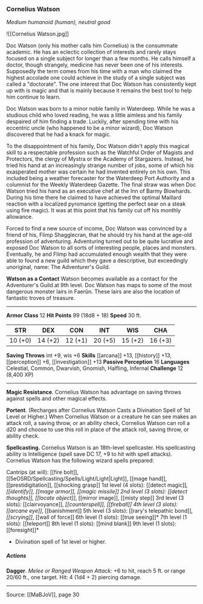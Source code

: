 ### Cornelius Watson
_Medium humanoid (human), neutral good_

![[Cornelius Watson.jpg]]

Doc Watson (only his mother calls him Cornelius) is the consummate academic. He has an eclectic collection of interests and rarely stays focused on a single subject for longer than a few months. He calls himself a doctor, though strangely, medicine has never been one of his interests. Supposedly the term comes from his time with a man who claimed the highest accolade one could achieve in the study of a single subject was called a "doctorate". The one interest that Doc Watson has consistently kept up with is magic and that is mainly because it remains the best tool to help him continue to learn.

Doc Watson was born to a minor noble family in Waterdeep. While he was a studious child who loved reading, he was a little aimless and his family despaired of him finding a trade. Luckily, after spending time with his eccentric uncle (who happened to be a minor wizard), Doc Watson discovered that he had a knack for magic.

To the disappointment of his family, Doc Watson didn't apply this magical skill to a respectable profession such as the Watchful Order of Magists and Protectors, the clergy of Mystra or the Academy of Stargazers. Instead, he tried his hand at an increasingly strange number of jobs, some of which his exasperated mother was certain he had invented entirely on his own. This included being a weather forecaster for the Waterdeep Port Authority and a columnist for the Weekly Waterdeep Gazette. The final straw was when Doc Watson tried his hand as an executive chef at the Inn of Barmy Blowhards. During his time there he claimed to have achieved the optimal Maillard reaction with a localized pyromance (getting the perfect sear on a steak using fire magic). It was at this point that his family cut off his monthly allowance.

Forced to find a new source of income, Doc Watson was convinced by a friend of his, Flimp Shagglecran, that he should try his hand at the age-old profession of adventuring. Adventuring turned out to be quite lucrative and exposed Doc Watson to all sorts of interesting people, places and monsters. Eventually, he and Flimp had accumulated enough wealth that they were able to found a new guild which they gave a descriptive, but exceedingly unoriginal, name: The Adventurer's Guild.

**Watson as a Contact** Watson becomes available as a contact for the Adventurer's Guild at 9th level. Doc Watson has maps to some of the most dangerous monster lairs in Faerûn. These lairs are also the location of fantastic troves of treasure.






---

**Armor Class** 12
**Hit Points** 99 (18d8 + 18)
**Speed** 30 ft.

| STR     | DEX     | CON     | INT     | WIS     | CHA     |
|---------|---------|---------|---------|---------|---------|
| 10 (+0) | 14 (+2) | 12 (+1) | 20 (+5) | 15 (+2) | 16 (+3) |

**Saving Throws** int +9, wis +6
**Skills** [[arcana]] +13, [[history]] +13, [[perception]] +6, [[investigation]] +13
**Passive Perception** 16
**Languages** Celestial, Common, Dwarvish, Gnomish, Halfling, Infernal
**Challenge** 12 (8,400 XP)

---

**Magic Resistance**. Cornelius Watson has advantage on saving throws against spells and other magical effects.

**Portent**. (Recharges after Cornelius Watson Casts a Divination Spell of 1st Level or Higher.) When Cornelius Watson or a creature he can see makes an attack roll, a saving throw, or an ability check, Cornelius Watson can roll a d20 and choose to use this roll in place of the attack roll, saving throw, or ability check.

**Spellcasting.** Cornelius Watson is an 18th-level spellcaster. His spellcasting ability is Intelligence (spell save DC 17, +9 to hit with spell attacks). Cornelius Watson has the following wizard spells prepared:

Cantrips (at will): [[fire bolt]], [[5eOSRD/Spellcasting/Spells/Light/Light|Light]], [[mage hand]], [[prestidigitation]], [[shocking grasp]]
1st level (4 slots): [[detect magic]]*, [[identify]], [[mage armor]], [[magic missile]]
2nd level (3 slots): [[detect thoughts]], [[locate object]]*, [[mirror image]], [[misty step]]
3rd level (3 slots): [[clairvoyance]]*, [[counterspell]], [[fireball]]
4th level (3 slots): [[arcane eye]]*, [[banishment]]
5th level (3 slots): [[rary's telepathic bond]]*, [[scrying]]*, [[wall of force]]
6th level (1 slots): [[true seeing]]*
7th level (1 slots): [[teleport]]
8th level (1 slots): [[mind blank]]
9th level (1 slots): [[foresight]]*

* Divination spell of 1st level or higher.

##### Actions
**Dagger**. _Melee or Ranged Weapon Attack:_ +6 to hit, reach 5 ft. or range 20/60 ft., one target. Hit: 4 (1d4 + 2) piercing damage.


---

Source: [[MaBJoV]], page 30